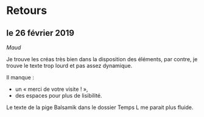 # Retours

## le 26 février 2019

*Maud*

Je trouve les créas très bien dans la disposition des éléments, par contre, je trouve le texte trop lourd et pas assez dynamique.  

Il manque : 
- un « merci de votre visite ! »,
- des espaces pour plus de lisibilité.

Le texte de la pige Balsamik dans le dossier Temps L me parait plus fluide.
